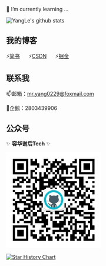 <!--
**alidili/alidili** is a ✨ _special_ ✨ repository because its `README.md` (this file) appears on your GitHub profile.

Here are some ideas to get you started:

- 🔭 I’m currently working on ...
- 🌱 I’m currently learning ...
- 👯 I’m looking to collaborate on ...
- 🤔 I’m looking for help with ...
- 💬 Ask me about ...
- 📫 How to reach me: ...
- 😄 Pronouns: ...
- ⚡ Fun fact: ...
-->

🌱 I’m currently learning ...

![YangLe's github stats](https://github-readme-stats.vercel.app/api?username=alidili&bg_color=30,e96443,904e95&title_color=fff&text_color=fff&show_icons=true)

## 我的博客

⚡[简书](https://www.jianshu.com/u/34ece31cd6eb)&nbsp;&nbsp;&nbsp;&nbsp;&nbsp;&nbsp;⚡[CSDN](https://blog.csdn.net/kong_gu_you_lan)&nbsp;&nbsp;&nbsp;&nbsp;&nbsp;&nbsp;⚡[掘金](https://juejin.cn/user/3755587450187432/posts)

## 联系我

📫邮箱：mr.yang0229@foxmail.com

💬企鹅：2803439906

## 公众号

✨ **容华谢后Tech** ✨

![容华谢后Tech](https://github.com/alidili/alidili/raw/master/resources/wx_qrcode.jpg)

[![Star History Chart](https://api.star-history.com/svg?repos=alidili/Demos&type=Date)](https://star-history.com/#alidili/Demos&Date)
